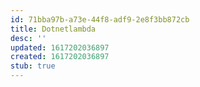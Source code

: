 ```yaml
---
id: 71bba97b-a73e-44f8-adf9-2e8f3bb872cb
title: Dotnetlambda
desc: ''
updated: 1617202036897
created: 1617202036897
stub: true
---
```


